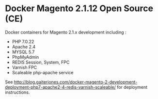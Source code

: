 # Docker Magento 2.1.12 Open Source (CE)

Docker containers for Magento 2.1.x development including :

  - PHP 7.0.22
  - Apache 2.4
  - MYSQL 5.7
  - PhpMyAdmin
  - REDIS Session, System, FPC
  - Varnish FPC
  - Scaleable php-apache service

See http://blog.gaiterjones.com/docker-magento-2-development-deployment-php7-apache2-4-redis-varnish-scaleable/ for deployment instructions.

